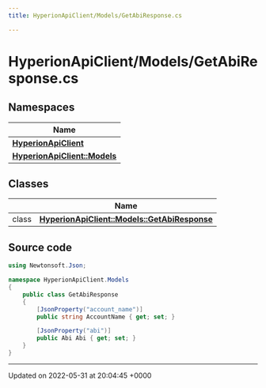 ```yaml
---
title: HyperionApiClient/Models/GetAbiResponse.cs

---
```


# HyperionApiClient/Models/GetAbiResponse.cs



## Namespaces

| Name           |
| -------------- |
| **[HyperionApiClient](/Namespaces/namespace_hyperion_api_client.md)**  |
| **[HyperionApiClient::Models](/Namespaces/namespace_hyperion_api_client_1_1_models.md)**  |

## Classes

|                | Name           |
| -------------- | -------------- |
| class | **[HyperionApiClient::Models::GetAbiResponse](/Classes/class_hyperion_api_client_1_1_models_1_1_get_abi_response.md)**  |




## Source code

```csharp
using Newtonsoft.Json;

namespace HyperionApiClient.Models
{
    public class GetAbiResponse
    {
        [JsonProperty("account_name")]
        public string AccountName { get; set; }

        [JsonProperty("abi")]
        public Abi Abi { get; set; }
    }
}
```


-------------------------------

Updated on 2022-05-31 at 20:04:45 +0000

